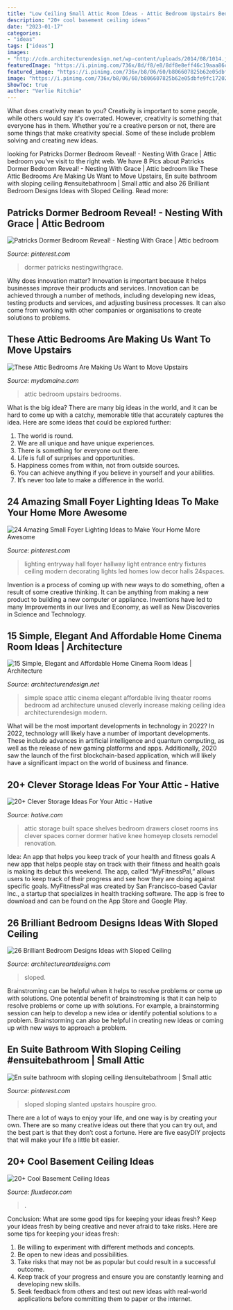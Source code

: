 ```yaml
---
title: "Low Ceiling Small Attic Room Ideas - Attic Bedroom Upstairs Bedrooms"
description: "20+ cool basement ceiling ideas"
date: "2023-01-17"
categories:
- "ideas"
tags: ["ideas"]
images:
- "http://cdn.architecturendesign.net/wp-content/uploads/2014/08/1014.jpg"
featuredImage: "https://i.pinimg.com/736x/8d/f8/e8/8df8e8eff46c19aaa86c01de85bf613a.jpg"
featured_image: "https://i.pinimg.com/736x/b8/06/60/b806607825b62e05dbfe9fc172028784.jpg"
image: "https://i.pinimg.com/736x/b8/06/60/b806607825b62e05dbfe9fc172028784.jpg"
ShowToc: true
author: "Verlie Ritchie"
---
```



What does creativity mean to you?
Creativity is important to some people, while others would say it's overrated. However, creativity is something that everyone has in them. Whether you're a creative person or not, there are some things that make creativity special. Some of these include problem solving and creating new ideas.

	

		
looking for Patricks Dormer Bedroom Reveal! - Nesting With Grace | Attic bedroom you've visit to the right web. We have 8 Pics about Patricks Dormer Bedroom Reveal! - Nesting With Grace | Attic bedroom like These Attic Bedrooms Are Making Us Want to Move Upstairs, En suite bathroom with sloping ceiling #ensuitebathroom | Small attic and also 26 Brilliant Bedroom Designs Ideas with Sloped Ceiling. Read more:
		
    
## Patricks Dormer Bedroom Reveal! - Nesting With Grace | Attic Bedroom

<img loading=lazy src="https://i.pinimg.com/736x/1c/41/30/1c4130cea69c130a54d07706e980823b.jpg" onerror="this.onerror=null;this.src='https://tse3.mm.bing.net/th?id=OIP.tkKJfbMVe-XOweRERtuGrQHaLH&amp;pid=15.1';" alt="Patricks Dormer Bedroom Reveal! - Nesting With Grace | Attic bedroom">

_Source: pinterest.com_

>dormer patricks nestingwithgrace. 

	

Why does innovation matter?
Innovation is important because it helps businesses improve their products and services. Innovation can be achieved through a number of methods, including developing new ideas, testing products and services, and adjusting business processes. It can also come from working with other companies or organisations to create solutions to problems.

    
## These Attic Bedrooms Are Making Us Want To Move Upstairs

<img loading=lazy src="https://www.mydomaine.com/thmb/5B3IaZSoI5cy_iKmg9diPgaixC8=/1400x2100/filters:fill(auto,1)/FantasticFrank_plants-eb7a3b3b4e894164a8a6e7d1806ec346.jpg" onerror="this.onerror=null;this.src='https://tse2.mm.bing.net/th?id=OIP.QwlMM5B706YrJR370teIEAHaLH&amp;pid=15.1';" alt="These Attic Bedrooms Are Making Us Want to Move Upstairs">

_Source: mydomaine.com_

>attic bedroom upstairs bedrooms. 

	

What is the big idea?
There are many big ideas in the world, and it can be hard to come up with a catchy, memorable title that accurately captures the idea. Here are some ideas that could be explored further: 
1. The world is round. 
2. We are all unique and have unique experiences. 
3. There is something for everyone out there. 
4. Life is full of surprises and opportunities. 
5. Happiness comes from within, not from outside sources. 
6. You can achieve anything if you believe in yourself and your abilities. 
7. It’s never too late to make a difference in the world.

    
## 24 Amazing Small Foyer Lighting Ideas To Make Your Home More Awesome

<img loading=lazy src="https://i.pinimg.com/736x/8d/f8/e8/8df8e8eff46c19aaa86c01de85bf613a.jpg" onerror="this.onerror=null;this.src='https://tse1.mm.bing.net/th?id=OIP.oj31Gb-b71-lKTm7jQr1XAHaLD&amp;pid=15.1';" alt="24 Amazing Small Foyer Lighting Ideas to Make Your Home More Awesome">

_Source: pinterest.com_

>lighting entryway hall foyer hallway light entrance entry fixtures ceiling modern decorating lights led homes low decor halls 24spaces. 

	

Invention is a process of coming up with new ways to do something, often a result of some creative thinking. It can be anything from making a new product to building a new computer or appliance. Inventions have led to many Improvements in our lives and Economy, as well as New Discoveries in Science and Technology.

    
## 15 Simple, Elegant And Affordable Home Cinema Room Ideas | Architecture

<img loading=lazy src="http://cdn.architecturendesign.net/wp-content/uploads/2014/08/1014.jpg" onerror="this.onerror=null;this.src='https://tse4.mm.bing.net/th?id=OIP.dkN2yXZnXcJSaF1WsmubNgHaFU&amp;pid=15.1';" alt="15 Simple, Elegant and Affordable Home Cinema Room Ideas | Architecture">

_Source: architecturendesign.net_

>simple space attic cinema elegant affordable living theater rooms bedroom ad architecture unused cleverly increase making ceiling idea architecturendesign modern. 

	

What will be the most important developments in technology in 2022?
In 2022, technology will likely have a number of important developments. These include advances in artificial intelligence and quantum computing, as well as the release of new gaming platforms and apps. Additionally, 2020 saw the launch of the first blockchain-based application, which will likely have a significant impact on the world of business and finance.

    
## 20+ Clever Storage Ideas For Your Attic - Hative

<img loading=lazy src="https://hative.com/wp-content/uploads/2017/07/attic-storage/22-attic-storage-ideas.jpg" onerror="this.onerror=null;this.src='https://tse4.mm.bing.net/th?id=OIP.hsDQPA-M4XRSkR0txFWIPAHaJ4&amp;pid=15.1';" alt="20+ Clever Storage Ideas For Your Attic - Hative">

_Source: hative.com_

>attic storage built space shelves bedroom drawers closet rooms ins clever spaces corner dormer hative knee homeyep closets remodel renovation. 

	

Idea: An app that helps you keep track of your health and fitness goals
A new app that helps people stay on track with their fitness and health goals is making its debut this weekend. The app, called “MyFitnessPal,” allows users to keep track of their progress and see how they are doing against specific goals. MyFitnessPal was created by San Francisco-based Caviar Inc., a startup that specializes in health tracking software. The app is free to download and can be found on the App Store and Google Play.

    
## 26 Brilliant Bedroom Designs Ideas With Sloped Ceiling

<img loading=lazy src="https://www.architectureartdesigns.com/wp-content/uploads/2013/11/842.jpg" onerror="this.onerror=null;this.src='https://tse3.mm.bing.net/th?id=OIP.76VPu_Bg9ecMwcyHMIp6LAHaE7&amp;pid=15.1';" alt="26 Brilliant Bedroom Designs Ideas with Sloped Ceiling">

_Source: architectureartdesigns.com_

>sloped. 

	

Brainstroming can be helpful when it helps to resolve problems or come up with solutions.
One potential benefit of brainstroming is that it can help to resolve problems or come up with solutions. For example, a brainstorming session can help to develop a new idea or identify potential solutions to a problem. Brainstorming can also be helpful in creating new ideas or coming up with new ways to approach a problem.

    
## En Suite Bathroom With Sloping Ceiling #ensuitebathroom | Small Attic

<img loading=lazy src="https://i.pinimg.com/736x/b8/06/60/b806607825b62e05dbfe9fc172028784.jpg" onerror="this.onerror=null;this.src='https://tse4.mm.bing.net/th?id=OIP.9tdBSBYNWIVWfx6115LVLwHaLH&amp;pid=15.1';" alt="En suite bathroom with sloping ceiling #ensuitebathroom | Small attic">

_Source: pinterest.com_

>sloped sloping slanted upstairs houspire groo. 

	

There are a lot of ways to enjoy your life, and one way is by creating your own. There are so many creative ideas out there that you can try out, and the best part is that they don’t cost a fortune. Here are five easyDIY projects that will make your life a little bit easier.

    
## 20+ Cool Basement Ceiling Ideas

<img loading=lazy src="https://fluxdecor.com/wp-content/uploads/2014/05/basement-ceiling-ideas/16-basement-bar-ceiling-idea.jpg" onerror="this.onerror=null;this.src='https://tse2.mm.bing.net/th?id=OIP.8F3mD4zpt9LtLVnJ9KVgQAHaFJ&amp;pid=15.1';" alt="20+ Cool Basement Ceiling Ideas">

_Source: fluxdecor.com_

>. 

	

Conclusion: What are some good tips for keeping your ideas fresh?
Keep your ideas fresh by being creative and never afraid to take risks. Here are some tips for keeping your ideas fresh:
1. Be willing to experiment with different methods and concepts.
2. Be open to new ideas and possibilities.
3. Take risks that may not be as popular but could result in a successful outcome. 
4. Keep track of your progress and ensure you are constantly learning and developing new skills. 
5. Seek feedback from others and test out new ideas with real-world applications before committing them to paper or the internet.

